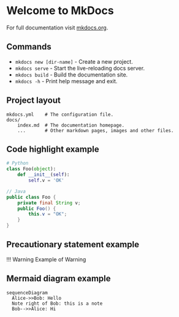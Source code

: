 # Welcome to MkDocs

For full documentation visit [mkdocs.org](https://www.mkdocs.org).

## Commands

* `mkdocs new [dir-name]` - Create a new project.
* `mkdocs serve` - Start the live-reloading docs server.
* `mkdocs build` - Build the documentation site.
* `mkdocs -h` - Print help message and exit.

## Project layout

    mkdocs.yml    # The configuration file.
    docs/
        index.md  # The documentation homepage.
        ...       # Other markdown pages, images and other files.

## Code highlight example

```python title="foo.py" linenums="1"
# Python
class Foo(object):
    def __init__(self):
        self.v = 'OK'
```

```java title="Foo.java" linenums="1"
// Java
public class Foo {
    private final String v;
    public Foo() {
        this.v = "OK";
    }
}
```

## Precautionary statement example

!!! Warning
    Example of Warning

## Mermaid diagram example

```mermaid
sequenceDiagram
  Alice->>Bob: Hello
  Note right of Bob: this is a note
  Bob-->>Alice: Hi
```
